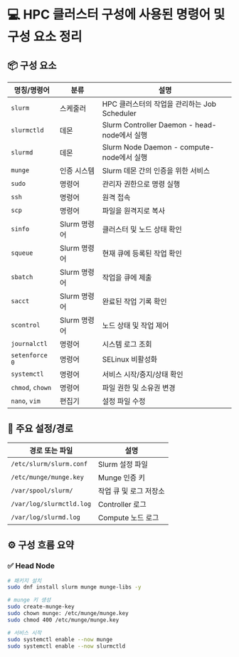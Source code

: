 # 💻 HPC 클러스터 구성에 사용된 명령어 및 구성 요소 정리

## 📦 구성 요소

| 명칭/명령어               | 분류            | 설명 |
|--------------------------|----------------|------|
| `slurm`                  | 스케줄러       | HPC 클러스터의 작업을 관리하는 Job Scheduler |
| `slurmctld`              | 데몬           | Slurm Controller Daemon - head-node에서 실행 |
| `slurmd`                 | 데몬           | Slurm Node Daemon - compute-node에서 실행 |
| `munge`                  | 인증 시스템     | Slurm 데몬 간의 인증을 위한 서비스 |
| `sudo`                   | 명령어         | 관리자 권한으로 명령 실행 |
| `ssh`                    | 명령어         | 원격 접속 |
| `scp`                    | 명령어         | 파일을 원격지로 복사 |
| `sinfo`                  | Slurm 명령어    | 클러스터 및 노드 상태 확인 |
| `squeue`                 | Slurm 명령어    | 현재 큐에 등록된 작업 확인 |
| `sbatch`                 | Slurm 명령어    | 작업을 큐에 제출 |
| `sacct`                  | Slurm 명령어    | 완료된 작업 기록 확인 |
| `scontrol`               | Slurm 명령어    | 노드 상태 및 작업 제어 |
| `journalctl`             | 명령어         | 시스템 로그 조회 |
| `setenforce 0`           | 명령어         | SELinux 비활성화 |
| `systemctl`              | 명령어         | 서비스 시작/중지/상태 확인 |
| `chmod`, `chown`         | 명령어         | 파일 권한 및 소유권 변경 |
| `nano`, `vim`            | 편집기         | 설정 파일 수정 |

## 📂 주요 설정/경로

| 경로 또는 파일                 | 설명 |
|-------------------------------|------|
| `/etc/slurm/slurm.conf`       | Slurm 설정 파일 |
| `/etc/munge/munge.key`        | Munge 인증 키 |
| `/var/spool/slurm/`           | 작업 큐 및 로그 저장소 |
| `/var/log/slurmctld.log`      | Controller 로그 |
| `/var/log/slurmd.log`         | Compute 노드 로그 |

## ⚙️ 구성 흐름 요약

### ✅ Head Node
```bash
# 패키지 설치
sudo dnf install slurm munge munge-libs -y

# munge 키 생성
sudo create-munge-key
sudo chown munge: /etc/munge/munge.key
sudo chmod 400 /etc/munge/munge.key

# 서비스 시작
sudo systemctl enable --now munge
sudo systemctl enable --now slurmctld
